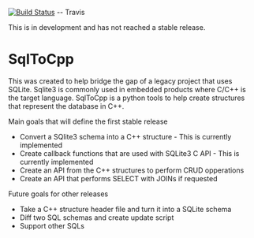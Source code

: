 [![Build Status](https://travis-ci.org/banjocat/SqlToCpp.svg?branch=master)](https://travis-ci.org/banjocat/SqlToCpp) -- Travis

This is in development and has not reached a stable release.

# SqlToCpp
This was created to help bridge the gap of a legacy project that uses SQLite.
Sqlite3 is commonly used in embedded products where C/C++ is the target language.
SqlToCpp is a python tools to help create structures that represent the database in C++.

Main goals that will define the first stable release
* Convert a SQlite3 schema into a C++ structure - This is currently implemented
* Create callback functions that are used with SQLite3 C API - This is currently implemented
* Create an API from the C++ structures to perform CRUD opperations
* Create an API that performs SELECT with JOINs if requested

Future goals for other releases
* Take a C++ structure header file and turn it into a SQLite schema
* Diff two SQL schemas and create update script
* Support other SQLs
